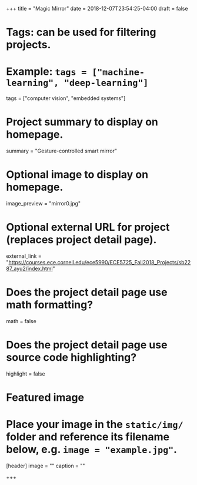 +++
title = "Magic Mirror"
date = 2018-12-07T23:54:25-04:00
draft = false

# Tags: can be used for filtering projects.
# Example: `tags = ["machine-learning", "deep-learning"]`
tags = ["computer vision", "embedded systems"]

# Project summary to display on homepage.
summary = "Gesture-controlled smart mirror"

# Optional image to display on homepage.
image_preview = "mirror0.jpg"

# Optional external URL for project (replaces project detail page).
external_link = "https://courses.ece.cornell.edu/ece5990/ECE5725_Fall2018_Projects/sb2287_ayu2/index.html"

# Does the project detail page use math formatting?
math = false

# Does the project detail page use source code highlighting?
highlight = false

# Featured image
# Place your image in the `static/img/` folder and reference its filename below, e.g. `image = "example.jpg"`.
[header]
image = ""
caption = ""

+++
